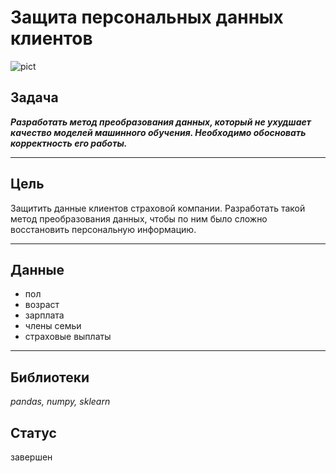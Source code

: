 # Защита персональных данных клиентов
![pict](https://avatars.mds.yandex.net/i?id=22df70316aca19faabda8bb25f3236fb78f890b7-9870394-images-thumbs&n=13)
 
 ## Задача

***Разработать метод преобразования данных, который не ухудшает качество моделей машинного обучения. Необходимо обосновать корректность его работы.***

-----
## Цель
Защитить данные клиентов страховой компании. Разработать такой метод преобразования данных, чтобы по ним было сложно восстановить персональную информацию. 

--------
## Данные
- пол
- возраст
- зарплата
- члены семьи
- страховые выплаты

-----
## Библиотеки
*pandas, numpy, sklearn*

## Статус
завершен